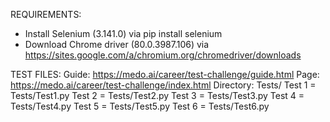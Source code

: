 REQUIREMENTS:
- Install Selenium (3.141.0) via pip install selenium
- Download Chrome driver (80.0.3987.106) via https://sites.google.com/a/chromium.org/chromedriver/downloads

TEST FILES:
Guide: https://medo.ai/career/test-challenge/guide.html
Page: https://medo.ai/career/test-challenge/index.html
Directory: Tests/
Test 1 = Tests/Test1.py
Test 2 = Tests/Test2.py
Test 3 = Tests/Test3.py
Test 4 = Tests/Test4.py
Test 5 = Tests/Test5.py
Test 6 = Tests/Test6.py
